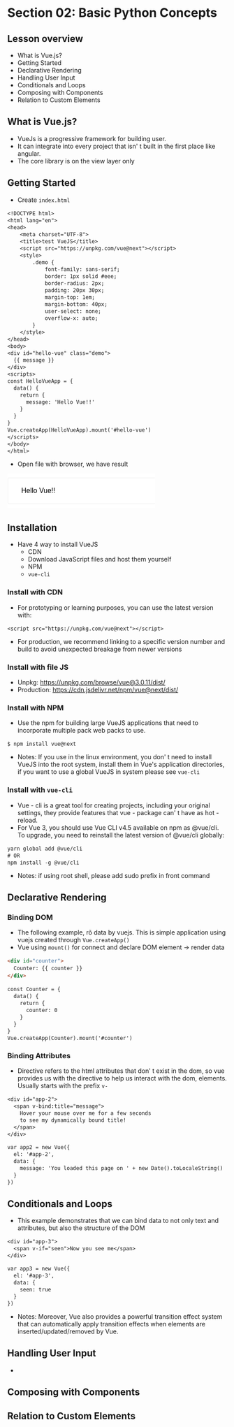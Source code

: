 # Section 02: Basic Python Concepts
## Lesson overview
- What is Vue.js?
- Getting Started
- Declarative Rendering
- Handling User Input
- Conditionals and Loops
- Composing with Components
- Relation to Custom Elements
## What is Vue.js?
- VueJs is a progressive framework for building user.
- It can integrate into every project that isn' t built in the first place like angular.
- The core library is on the view layer only
## Getting Started
- Create `index.html`
```vue
<!DOCTYPE html>
<html lang="en">
<head>
    <meta charset="UTF-8">
    <title>test VueJS</title>
    <script src="https://unpkg.com/vue@next"></script>
    <style>
        .demo {
            font-family: sans-serif;
            border: 1px solid #eee;
            border-radius: 2px;
            padding: 20px 30px;
            margin-top: 1em;
            margin-bottom: 40px;
            user-select: none;
            overflow-x: auto;
        }
    </style>
</head>
<body>
<div id="hello-vue" class="demo">
  {{ message }}
</div>
<scripts>
const HelloVueApp = {
  data() {
    return {
      message: 'Hello Vue!!'
    }
  }
}
Vue.createApp(HelloVueApp).mount('#hello-vue')
</scripts>
</body>
</html>
```
- Open file with browser, we have result


![img.png](images/img.png "Result run app with Vue CDN")
## Installation
- Have 4 way to install VueJS
    - CDN
    - Download JavaScript files and host them yourself  
    - NPM
    - `vue-cli`
    
### Install with CDN
- For prototyping or learning purposes, you can use the latest version with:
```vue
<script src="https://unpkg.com/vue@next"></script>
```
- For production, we recommend linking to a specific version number and build to avoid unexpected breakage from newer versions
### Install with file JS
- Unpkg: https://unpkg.com/browse/vue@3.0.11/dist/
- Production: https://cdn.jsdelivr.net/npm/vue@next/dist/
### Install with NPM
- Use the npm for building large VueJS applications that need to incorporate multiple pack web packs to use.
```npm
$ npm install vue@next
```
- Notes: If you use in the linux environment, you don' t need to install VueJS into the root system, install them in Vue's application directories, if you want to use a global VueJS in system please see `vue-cli`
### Install with `vue-cli`
- Vue - cli is a great tool for creating projects, including your original settings, they provide features that vue - package can' t have as hot - reload.
- For Vue 3, you should use Vue CLI v4.5 available on npm as @vue/cli. To upgrade, you need to reinstall the latest version of @vue/cli globally:
```shell
yarn global add @vue/cli
# OR
npm install -g @vue/cli
```
- Notes: if using root shell, please add sudo prefix in front command
## Declarative Rendering
### Binding DOM
- The following example, rõ data by vuejs. This is simple application using vuejs created through `Vue.createApp()`
- Vue using `mount()` for connect and declare DOM element -> render data
```html
<div id="counter">
  Counter: {{ counter }}
</div>
```
```vue
const Counter = {
  data() {
    return {
      counter: 0
    }
  }
}
Vue.createApp(Counter).mount('#counter')
```
### Binding Attributes
- Directive refers to the html attributes that don' t exist in the dom, so vue provides us with the directive to help us interact with the dom, elements. Usually starts with the prefix `v-`
```vue
<div id="app-2">
  <span v-bind:title="message">
    Hover your mouse over me for a few seconds
    to see my dynamically bound title!
  </span>
</div>
```
```vue
var app2 = new Vue({
  el: '#app-2',
  data: {
    message: 'You loaded this page on ' + new Date().toLocaleString()
  }
})
```
## Conditionals and Loops
- This example demonstrates that we can bind data to not only text and attributes, but also the structure of the DOM
```vue
<div id="app-3">
  <span v-if="seen">Now you see me</span>
</div>
```
```
var app3 = new Vue({
  el: '#app-3',
  data: {
    seen: true
  }
})
```
- Notes: Moreover, Vue also provides a powerful transition effect system that can automatically apply transition effects when elements are inserted/updated/removed by Vue.
## Handling User Input
- 
## Composing with Components
## Relation to Custom Elements
